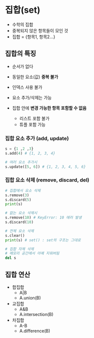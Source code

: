 # 집합(set)

* 수학의 집합
* 중복되지 않은 항목들이 모인 것
* 집합 = {항목1, 항목2...}

## 집합의 특징

* 순서가 없다

* 동일한 요소(값) **중복 불가**

* 인덱스 사용 불가

* 요소 추가/삭제는 가능

* 집합 안에 **변경 가능한 항목 포함할 수 없음**

  * 리스트 포함 불가
  * 튜플 포함 가능

### 집합 요소 추가 (add, update)

``` python
s = {1 ,2 ,3}
s.add(4) # {1, 2, 3, 4}

# 여러 요소 추가시
s.update([5, 6]) # {1, 2, 3, 4, 5, 6} 
```

### 집합 요소 삭제 (remove, discard, del)

```python
# 집합에서 요소 삭제
s.remove(3)
s.discard(5)
print(s)

# 없는 요소 삭제시
s.remove(10) # KeyError: 10 에러 발생
s.discard(10)

# 전체 요소 삭제
s.clear()
print(s) # set() : set의 구조는 그대로

# 집합 자체 삭제
# 메모리 공간에서 아예 지워버림
del s
```



## 집합 연산

* 합집합
  * A|B
  * A.union(B)
* 교집합
  * A&B
  * A.intersection(B)
* 차집합
  * A-B
  * A.difference(B)